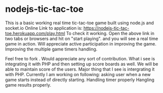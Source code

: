 # nodejs-tic-tac-toe
This is a  basic working real time  tic-tac-toe game built using node.js and socket.io
Online Link to application is: https://nodejs-tic-tac-toe.herokuapp.com/play.html
To check it working.
Open the above link in two tabs or browsers and hit on "start playing".
and you will see a real time game in action.
Will appreciate active participation in improving the game.
Improving the multiple game timers handling.

Feel free to fork .
Would appreciate any sort of contribution.
What i see is integrating it with PHP and then setting up score boards as well.
We will be able to maintain score of the users.
Major thing that I see is intergrating it with PHP.
Currently I am working on following:
asking user when a new game starts instead of directly starting.
Handling timer properly
Hangling game results properly.

